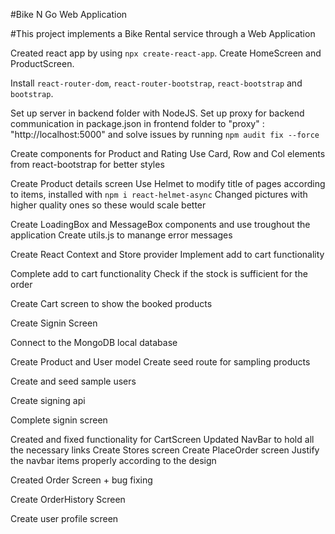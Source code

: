 #Bike N Go Web Application

#This project implements a Bike Rental service through a Web Application

Created react app by using `npx create-react-app`.
Create HomeScreen and ProductScreen.

Install `react-router-dom`, `react-router-bootstrap`, `react-bootstrap` and `bootstrap`.

Set up server in backend folder with NodeJS.
Set up proxy for backend communication in package.json in frontend folder to "proxy" : "http://localhost:5000" and solve issues by running `npm audit fix --force`

Create components for Product and Rating
Use Card, Row and Col elements from react-bootstrap for better styles

Create Product details screen
Use Helmet to modify title of pages according to items, installed with `npm i react-helmet-async`
Changed pictures with higher quality ones so these would scale better

Create LoadingBox and MessageBox components and use troughout the application
Create utils.js to manange error messages

Create React Context and Store provider
Implement add to cart functionality

Complete add to cart functionality
Check if the stock is sufficient for the order

Create Cart screen to show the booked products

Create Signin Screen

Connect to the MongoDB local database

Create Product and User model
Create seed route for sampling products

Create and seed sample users

Create signing api

Complete signin screen

Created and fixed functionality for CartScreen
Updated NavBar to hold all the necessary links
Create Stores screen
Create PlaceOrder screen
Justify the navbar items properly according to the design

Created Order Screen + bug fixing

Create OrderHistory Screen

Create user profile screen
